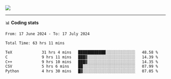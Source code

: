 <picture>
  <source
  srcset="https://github-readme-stats.vercel.app/api?username=sant0s12&show_icons=true&theme=dark"
  media="(prefers-color-scheme: dark)"
  />
  <source
  srcset="https://github-readme-stats.vercel.app/api?username=sant0s12&show_icons=true"
  media="(prefers-color-scheme: light)"
  />
  <img src="https://github-readme-stats.vercel.app/api?username=sant0s12&show_icons=true" />
</picture>

---

📊 **Coding stats**

<!--START_SECTION:waka-->

```txt
From: 17 June 2024 - To: 17 July 2024

Total Time: 63 hrs 11 mins

TeX             31 hrs 4 mins   ████████████░░░░░░░░░░░░░   48.58 %
C               9 hrs 11 mins   ███▓░░░░░░░░░░░░░░░░░░░░░   14.39 %
C++             9 hrs 10 mins   ███▓░░░░░░░░░░░░░░░░░░░░░   14.35 %
CSV             5 hrs 6 mins    ██░░░░░░░░░░░░░░░░░░░░░░░   07.99 %
Python          4 hrs 30 mins   █▓░░░░░░░░░░░░░░░░░░░░░░░   07.05 %
```

<!--END_SECTION:waka-->
